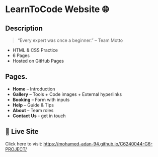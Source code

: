 # LearnToCode Website 🌐

## Description

> “Every expert was once a beginner.” – Team Motto

- HTML & CSS Practice
- 6 Pages
- Hosted on GitHub Pages

## Pages.

- **Home** – Introduction
- **Gallery** – Tools + Code images + External hyperlinks
- **Booking** – Form with inputs
- **Help** – Guide & Tips
- **About** – Team roles
- **Contact Us** - get in touch

## 🔗 Live Site

Click here to visit:  https://mohamed-adan-94.github.io/C6240044-G6-PROJECT/
